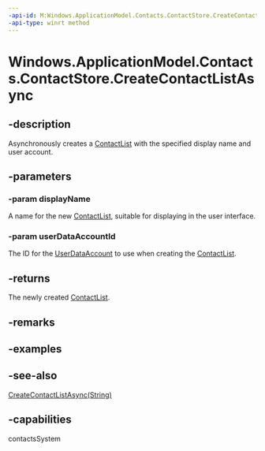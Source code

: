 ```yaml
---
-api-id: M:Windows.ApplicationModel.Contacts.ContactStore.CreateContactListAsync(System.String,System.String)
-api-type: winrt method
---
```


<!-- Method syntax
public Windows.Foundation.IAsyncOperation<Windows.ApplicationModel.Contacts.ContactList> CreateContactListAsync(System.String displayName, System.String userDataAccountId)
-->

# Windows.ApplicationModel.Contacts.ContactStore.CreateContactListAsync

## -description
Asynchronously creates a [ContactList](contactlist.md) with the specified display name and user account.

## -parameters
### -param displayName
A name for the new [ContactList](contactlist.md), suitable for displaying in the user interface.

### -param userDataAccountId
The ID for the [UserDataAccount](../windows.applicationmodel.userdataaccounts/userdataaccount.md) to use when creating the [ContactList](contactlist.md).

## -returns
The newly created [ContactList](contactlist.md).

## -remarks

## -examples

## -see-also
[CreateContactListAsync(String)](contactstore_createcontactlistasync_733783049.md)
## -capabilities
contactsSystem
